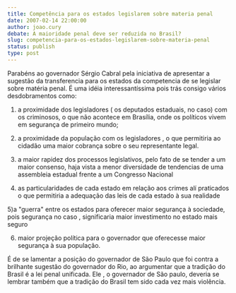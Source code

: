 ```yaml
---
title: Competência para os estados legislarem sobre materia penal
date: 2007-02-14 22:00:00
author: joao.cury
debate: A maioridade penal deve ser reduzida no Brasil?
slug: competencia-para-os-estados-legislarem-sobre-materia-penal
status: publish 
type: post
---
```


Parabéns ao governador Sérgio Cabral pela iniciativa de apresentar a sugestão da transferencia para os estados da competencia de se legislar sobre matéria penal. É uma idéia interessantíssima pois trás consigo vários desdobramentos como:  
   
1) a proximidade dos legisladores ( os deputados estaduais, no caso) com os criminosos, o que não acontece em Brasília, onde os políticos vivem em segurança de primeiro mundo;  
  
2) a proximidade da população com os legisladores , o que permitiria ao cidadão uma maior cobrança sobre o seu representante legal.  
  
3) a maior rapidez dos processos legislativos, pelo fato de se tender a um maior consenso, haja vista a menor diversidade de tendencias de uma assembleia estadual frente a um Congresso Nacional  
  
4) as particularidades de cada estado em relação aos crimes alí praticados o que permitiria a adequação das leis de cada estado à sua realidade  
  
5)a "guerra" entre os estados para oferecer maior segurança à sociedade, pois segurança no caso , significaria maior investimento no estado mais seguro  
  
6) maior projeção política para o governador que oferecesse maior segurança à sua população.  
  
É de se lamentar a posição do governador de São Paulo que foi contra a brilhante sugestão do governador do Rio, ao argumentar que a tradição do Brasil é a lei penal unificada. Ele , o governador de São paulo, deveria se lembrar também que a tradição do Brasil tem sido cada vez mais violência.
